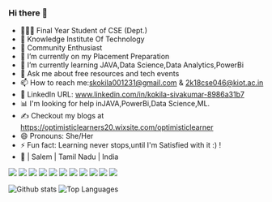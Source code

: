### Hi there 👋
-	👩🏼‍🎓 Final Year Student of CSE (Dept.)
-	🏫 Knowledge Institute Of Technology
-	📢 Community Enthusiast
- 🔭 I’m currently on my Placement Preparation
- 🌱 I’m currently learning JAVA,Data Science,Data Analytics,PowerBi
- 💬 Ask me about free resources and tech events
- 📫 How to reach me:skokila001231@gmail.com & 2k18cse046@kiot.ac.in
-	💙 LinkedIn URL: www.linkedin.com/in/kokila-sivakumar-8986a31b7
-	📊 I'm looking for help inJAVA,PowerBi,Data Science,ML.
-	✍️ Checkout my blogs at https://optimisticlearners20.wixsite.com/optimisticlearner
- 😄 Pronouns: She/Her 
- ⚡ Fun fact: Learning never stops,until I'm Satisfied with it :) !
- 📍 | Salem | Tamil Nadu | India

<img src="https://img.shields.io/badge/-C-A8B9CC?logo=c&logoColor=fff"> <img src="https://img.shields.io/badge/-PYTHON-3776AB?logo=python&logoColor=fff">
<img src="https://img.shields.io/badge/-JAVA-007396?logo=java&logoColor=fff"> <img src="https://img.shields.io/badge/-CANVA-00C4CC?logo=canva&logoColor=fff">
<img src="https://img.shields.io/badge/-WIX-000000?logo=wix&logoColor=fff"> <img src="https://img.shields.io/badge/-MICROSOFT%20WORD-2B579A?logo=microsoft%20word&logoColor=fff">
<img src="https://img.shields.io/badge/-DATACAMP-03EF62?logo=datacamp&logoColor=fff"> <img src="https://img.shields.io/badge/-UDEMY-EC5252?logo=udemy&logoColor=fff">
<img src="https://img.shields.io/badge/-GOOGLE%20COLAB-F9AB00?logo=google%20colab&logoColor=fff"> <img src="https://img.shields.io/badge/-NUMPY-013243?logo=numpy&logoColor=fff">
<img src="https://img.shields.io/badge/-PANDAS-150458?logo=pandas&logoColor=fff">


![Github stats](https://github-readme-stats.vercel.app/api?username=KokilaSivakumar&count_private=true&show_icons=true&theme=radical)
![Top Languages](https://github-readme-stats.vercel.app/api/top-langs/?username=KOKILASIVAKUMAR&show_icons=true&theme=radical)
